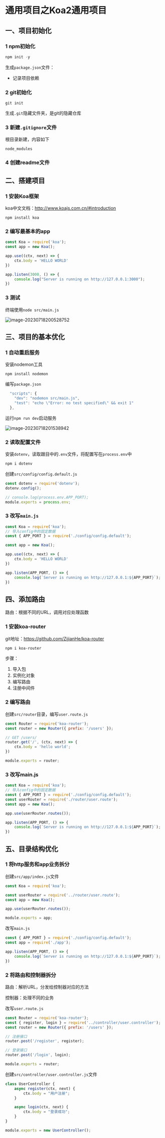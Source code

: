 # 通用项目之Koa2通用项目

## 一、项目初始化

### 1 npm初始化

```javascript
npm init -y	
```

生成`package.json`文件：

- 记录项目依赖

### 2 git初始化

```git
git init
```

生成`.git`隐藏文件夹，是git的隐藏仓库

### 3 新建`.gitignore`文件

根目录新建，内容如下

```
node_modules
```

### 4 创建readme文件



## 二、搭建项目

### 1 安装Koa框架

koa中文文档：http://www.koajs.com.cn/#introduction

```
npm install koa
```

### 2 编写最基本的app

```javascript
const Koa = require('koa');
const app = new Koa();

app.use((ctx, next) => {
    ctx.body = 'HELLO WORLD'
})

app.listen(3000, () => {
    console.log("Server is running on http://127.0.0.1:3000");
})
```

### 3 测试

终端使用`node src/main.js`

![image-20230718200528752](F:/typora-image/image-20230718200528752.png)



## 三、项目的基本优化

### 1 自动重启服务

安装nodemon工具

```
npm install nodemon
```

编写`package.json`

```javascript
  "scripts": {
    "dev": "nodemon src/main.js",
    "test": "echo \"Error: no test specified\" && exit 1"
  },
```

运行`npm run dev`启动服务

![image-20230718201538942](F:/typora-image/image-20230718201538942.png)

### 2 读取配置文件

安装`dotenv`，读取跟目中的`.env`文件，将配置写在`process.env`中

```javascript
npm i dotenv
```

创建`src/config/config.default.js`

```javascript
const dotenv = require('dotenv');
dotenv.config();

// console.log(process.env.APP_PORT);
module.exports = process.env;
```

### 3 改写`main.js`

```javascript
const Koa = require('koa');
// 导入config中的固定数据
const { APP_PORT } = require('./config/config.default');

const app = new Koa();

app.use((ctx, next) => {
    ctx.body = 'HELLO WORLD'
})

app.listen(APP_PORT, () => {
    console.log(`Server is running on http://127.0.0.1:${APP_PORT}`);
})
```



## 四、添加路由

路由：根据不同的URL，调用对应处理函数

### 1 安装koa-router

git地址：https://github.com/ZijianHe/koa-router

```
npm i koa-router
```

步骤：

1. 导入包
2. 实例化对象
3. 编写路由
4. 注册中间件



### 2 编写路由

创建`src/router`目录，编写`user.route.js`

```js
const Router = require('koa-router');
const router = new Router({ prefix: '/users' });

// GET /users/
router.get('/', (ctx, next) => {
    ctx.body = 'hello world';
})

module.exports = router;
```

### 3 改写main.js

```js
const Koa = require('koa');
// 导入config中的固定数据
const { APP_PORT } = require('./config/config.default');
const userRouter = require('./router/user.route');
const app = new Koa();

app.use(userRouter.routes());

app.listen(APP_PORT, () => {
    console.log(`Server is running on http://127.0.0.1:${APP_PORT}`);
})
```



## 五、目录结构优化

### 1 将http服务和app业务拆分

创建`src/app/index.js`文件

```js
const Koa = require('koa');

const userRouter = require('../router/user.route');
const app = new Koa();

app.use(userRouter.routes());

module.exports = app;
```

改写`main.js`

```js
const { APP_PORT } = require('./config/config.default');
const app = require('./app');

app.listen(APP_PORT, () => {
    console.log(`Server is running on http://127.0.0.1:${APP_PORT}`);
})
```

### 2 将路由和控制器拆分

路由：解析URL，分发给控制器对应的方法

控制器：处理不同的业务

改写`user.route.js`

```js
const Router = require('koa-router');
const { register, login } = require('../controller/user.controller');
const router = new Router({ prefix: '/users' });

// 注册接口
router.post('/register', register);

// 登录接口
router.post('/login', login);

module.exports = router;
```

创建`src/controller/user.controller.js`文件

```js
class UserController {
    async register(ctx, next) {
        ctx.body = "用户注册";
    }

    async login(ctx, next) {
        ctx.body = "登录成功";
    }
}

module.exports = new UserController();
```

